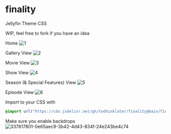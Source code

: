 # finality
Jellyfin Theme CSS

WIP, feel free to fork if you have an idea

Home
![1](https://i.imgur.com/PLnMc6v.png)

Gallery View
![2](https://i.imgur.com/TlS1PyA.png)

Movie View
![3](https://i.imgur.com/mxB1GZd.png)

Show View
![4](https://i.imgur.com/JqznR2k.png)

Season (& Special Features) View
![5](https://i.imgur.com/1rMb0Tg.png)

Episode View
![6](https://i.imgur.com/Gw4ICFU.png)


Import to your CSS with

```css
@import url("https://cdn.jsdelivr.net/gh/tedhinklater/finality@main/finality.css");

```
Make sure you enable backdrops
![337817801-0e65aec9-3b42-4d43-834f-24e243be4c74](https://github.com/tedhinklater/finality/assets/66086488/a52f8335-6661-4840-a58e-e791b43e674d)
